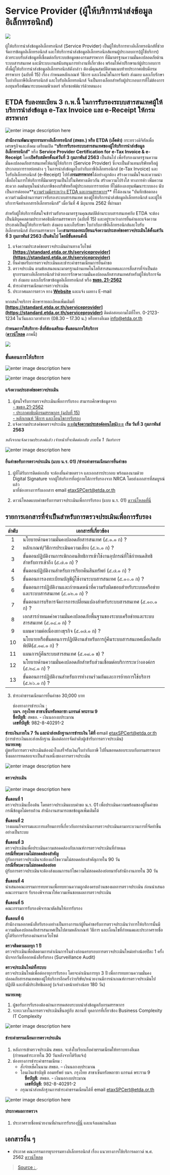 
Service Provider (ผู้ให้บริการนำส่งข้อมูลอิเล็กทรอนิกส์)
===



![](https://etax.rd.go.th/etax_staticpage/app/images/serviceprovider_detail.jpg)

ผู้ให้บริการนำส่งข้อมูลอิเล็กทรอนิกส์ (Service Provider) เป็นผู้ให้บริการทางอิเล็กทรอนิกส์ที่ช่วยจัดการข้อมูลอิเล็กทรอนิกส์ และให้บริการนำส่งข้อมูลอิเล็กทรอนิกส์แทนผู้ประกอบการ(ผู้ใช้บริการ) ด้วยระบบรับส่งข้อมูลที่เชื่อมต่อกับระบบข้อมูลของกรมสรรพากร ที่มีมาตรฐานความมั่นคงปลอดภัยด้านระบบสารสนเทศ และมีระบบงานสนับสนุนการทำงานที่เกี่ยวข้อง พร้อมให้คำปรึกษาแก่ผู้ประกอบการ ทั้งนี้ผู้ให้บริการนำส่งข้อมูลอิเล็กทรอนิกส์ดังกล่าว ต้องมีคุณสมบัติตามแนบท้ายประกาศอธิบดีกรมสรรพากร (ฉบับที่ 15) เรื่อง กำหนดหลักเกณฑ์ วิธีการ และเงื่อนไขในการจัดทำ ส่งมอบ และเก็บรักษาใบกำกับภาษีอิเล็กทรอนิกส์ และใบรับอิเล็กทรอนิกส์ จึงเป็นทางเลือกสำหรับผู้ประกอบการที่ไม่ต้องการลงทุนหรือพัฒนาระบบคอมพิวเตอร์ หรือซอฟต์แวร์ด้วยตนเอง





## ETDA รับลงทะเบียน 3 ก.พ.นี้ ในการรับรองระบบสารสนเทศผู้ให้บริการนำส่งข้อมูล e-Tax Invoice และ e-Receipt ให้กรมสรรพากร


![enter image description here](https://www.etda.or.th/app/webroot/content_files/13/images/web_1.jpg)

**สำนักงานพัฒนาธุรกรรมทางอิเล็กทรอนิกส์ (สพธอ.) หรือ** **ETDA (เอ็ตด้า)**  กระทรวงดิจิทัลเพื่อเศรษฐกิจและสังคม เตรียมเปิด  **“บริการรับรองระบบสารสนเทศของผู้ให้บริการนำส่งข้อมูลอิเล็กทรอนิกส์”**  หรือ  **Service Provider Certification for** **e-Tax Invoice & e-Receipt**  โดย**เปิดรับสมัครตั้งแต่วันที่** **3 กุมภาพันธ์ 2563**  เป็นต้นไป เพื่อรับรองมาตรฐานความมั่นคงปลอดภัยสารสนเทศให้แก่ผู้ให้บริการ (Service Provider) ซึ่งจะเป็นตัวแทนบริษัทหรือผู้ประกอบการรายย่อยต่าง ๆ ในการนำส่งข้อมูลใบกำกับภาษีอิเล็กทรอนิกส์ (e-Tax Invoice) และใบรับอิเล็กทรอนิกส์ (e-Receipt) ไปยัง**กรมสรรพากร**ได้อย่างถูกต้อง สร้างความมั่นใจและความน่าเชื่อถือในการให้บริการที่มีมาตรฐานเป็นไปในทิศทางเดียวกัน สร้างความโปร่งใส ทางการค้า เพิ่มความสะดวก ลดต้นทุนในนำส่งภาษีของบริษัทหรือผู้ประกอบการรายย่อย ที่ไม่ต้องลงทุนพัฒนาระบบเอง นับเป็นการต่อยอด**[ความร่วมมือระหว่าง ETDA และกรมสรรพากร](https://www.etda.or.th/content/mou-to-support-e-tax-service-providers.html)**  ที่ได้ลงนาม "บันทึกข้อตกลงความร่วมมือด้านการตรวจรับรองระบบสารสนเทศ ของผู้ให้บริการนำส่งข้อมูลอิเล็กทรอนิกส์ และผู้ให้บริการจัดทำเอกสารอิเล็กทรอนิกส์” เมื่อวันที่ 4 มิถุนายน 2562 ที่ผ่านมา

สำหรับผู้ให้บริการที่สนใจเข้าร่วมรับรองมาตรฐานคุณสมบัติด้านระบบสารสนเทศกับ ETDA จะต้องเป็นนิติบุคคลตามประกาศอธิบดีกรมสรรพากร (ฉบับที่ 15) และอยู่ระหว่างการยื่นคำและแจ้งความประสงค์เป็นผู้ให้บริการจัดทำ ส่งมอบ และเก็บรักษา ใบกำกับภาษีอิเล็กทรอนิกส์และใบรับอิเล็กทรอนิกส์ กับกรมสรรพากร โดย**สามารถลงทะเบียนแจ้งความประสงค์ขอตรวจประเมินได้ตั้งแต่วันที่ 3 กุมภาพันธ์ 2563 เป็นต้นไป โดยมีขั้นตอนดังนี้**

1.  แจ้งความประสงค์ขอตรวจประเมินผ่านทางเว็บไซต์  **[https://standard.etda.or.th/serviceprovider](https://standard.etda.or.th/serviceprovider)**
2.  ยื่นคำขอรับการตรวจประเมินและชำระค่าธรรมเนียมการยื่นคำขอ
3.  ตรวจประเมิน ตามข้อเสนอแนะมาตรฐานด้านเทคโนโลยีสารสนเทศและการสื่อสารที่จำเป็นต่อธุรกรรมทางอิเล็กทรอนิกส์ว่าด้วยการรักษาความมั่นคงปลอดภัยสารสนเทศสำหรับผู้ให้บริการจัดทำ ส่งมอบ และเก็บรักษาข้อมูลอิเล็กทรอนิกส์ หรือ  **[ขมธอ. 21-2562](https://standard.etda.or.th/wp-content/uploads/2019/05/20180702-ER-ServiceProvider-Security-V08-24F.pdf)**
4.  ชำระค่าธรรมเนียมการตรวจประเมิน
5.  ประกาศผลการตรวจ ทาง  **[Website](https://standard.etda.or.th/serviceprovider/#tab5)**  และแจ้ง ผลทาง E-mail

หากสนใจบริการ ศึกษารายละเอียดเพิ่มเติมที่  **[https://standard.etda.or.th/serviceprovider](https://standard.etda.or.th/serviceprovider)**  ติดต่อสอบถามได้ที่โทร. 0-2123-1234 ในวันและเวลาทำการ (08.30 – 17.30 น.) หรือทางอีเมล info@etda.or.th

**กำหนดการให้บริการ-สิ่งที่ต้องเตรียม-ขั้นตอนการให้บริการ**  
(**[ดาวน์โหลด](https://www.etda.or.th/app/webroot/content_files/13/files/Banner.jpg)**  ภาพนี้)

**![](https://www.etda.or.th/app/webroot/content_files/13/images/Banner%283%29.jpg)**

### ขั้นตอนการให้บริการ

![enter image description here](https://standard.etda.or.th/serviceprovider/img/index_info2.png)


![enter image description here](https://standard.etda.or.th/serviceprovider/img/service_menu1.png)
#### แจ้งความประสงค์ขอตรวจประเมิน

1. ผู้สนใจรับการตรวจประเมินเพื่อการรับรอง สามารถศึกษาข้อมูลจาก  
[- ขมธอ.21-2562](https://standard.etda.or.th/wp-content/uploads/2019/05/20180702-ER-ServiceProvider-Security-V08-24F.pdf)  
[- ประกาศอธิบดีกรมสรรพากร (ฉบับที่ 15)](https://www.rd.go.th/publish/fileadmin/user_upload/kormor/newlaw/dgg15.pdf)  
[- หลักเกณฑ์ วิธีการ และเงื่อนไขการรับรอง](https://standard.etda.or.th/serviceprovider/doc/20200116-Service-Provider-Criteria-V08-01.pdf)  
2. แจ้งความประสงค์ขอตรวจประเมิน  [**==(แจ้งความประสงค์ออนไลน์)==**](https://forms.office.com/Pages/ResponsePage.aspx?id=pDQnmfrfwE-2dWbs_jr-DC3Z5-Y_snJCsT7pqNzInJVUNlBRNUZRNVY3MlozU0pFSURPT0laSEVEMi4u)
**เริ่ม วันที่ 3 กุมภาพันธ์ 2563**  
 
_หลังจากแจ้งความประสงค์แล้ว เจ้าหน้าที่จะติดต่อกลับ ภายใน 1 วันทำการ_


![enter image description here](https://standard.etda.or.th/serviceprovider/img/service_menu2.png)

#### ยื่นคำขอรับการตรวจประเมิน (แบบ น.ร. 01) /ชำระค่าธรรมเนียมการยื่นคำขอ

1.  ผู้ที่ได้รับการติดต่อกลับ จะต้องยื่นคำขอตรวจ และเอกสารประกอบ พร้อมลงนามด้วย  
    Digital Signature จากผู้ให้บริการที่อยู่ภายใต้การรับรองจาก NRCA โดยส่งเอกสารที่สมบูรณ์แล้ว  
    มาที่ช่องทางการรับเอกสาร email  [etaxSPCert@etda.or.th](mailto:etaxSPCert@etda.or.th)  
    
2.  ดาวน์โหลดแบบคำขอรับการตรวจประเมินเพื่อการรับรอง (แบบ น.ร. 01)  [ดาวน์โหลดที่นี่](https://standard.etda.or.th/serviceprovider/doc/20200115-SP-%20Request%20from-%E0%B8%99%E0%B8%A301-V02-01.pdf)  

## รายการเอกสารที่จำเป็นสำหรับการตรวจประเมินเพื่อการรับรอง

| ลำดับ |เอกสารที่เกี่ยวข้อง |
|:-----:|----------|
| 1 |นโยบายด้านความมั่นคงปลอดภัยสารสนเทศ (๕.๑.๑ ก) ? |
| 2 |หลักเกณฑ์/วิธีการประเมินความเสี่ยง (๕.๒.๑ ก) ? |
| 3 |ขั้นตอนปฏิบัติงานการเพิกถอนสิทธิการเข้าใช้งานอุปกรณ์ที่ใช้กำหนดสิทธิสำหรับการเข้าถึง (๕.๗.๑ ก) ? |
| 4 |ขั้นตอนปฏิบัติงานสำหรับการเรียกคืนสินทรัพย์ (๕.๗.๑ ก) ? |
| 5 |ขั้นตอนการลงทะเบียนบัญชีผู้ใช้งานระบบสารสนเทศ (๕.๑๐.๑ ก) ? |
| 6 |ขั้นตอนการปฏิบัติงานและกำหนดหน้าที่ความรับผิดชอบสำหรับระบบเครือข่ายและระบบสารสนเทศ (๕.๑๒.๑ ก) ? |
| 7 |ขั้นตอนการบริหารจัดการการเปลี่ยนแปลงสำหรับระบบสารสนเทศ (๕.๑๓.๑ ก) ? |
| 8 |เอกสารกำหนดค่าความมั่นคงปลอดภัยพื้นฐานของระบบเครือข่ายและระบบสารสนเทศ (๕.๑๔.๑ ก) ? |
| 9 |แผนความต่อเนื่องทางธุรกิจ (๕.๑๗.๑ ก) ? |
| 10 |นโยบายหรือขั้นตอนการปฎิบัติงานสำหรับการกู้คืนระบบสารสนเทศเมื่อเกิดภัยพิบัติ(๕.๑๘.๑ ก) ? |
| 11 |แผนการกู้คืนระบบสารสนเทศ (๕.๑๘.๑ ข) ? |
| 12 |นโยบายด้านความมั่นคงปลอดภัยสำหรับส่วนเชื่อมต่อบริการระหว่างองค์กร (๕.๒๔.๑ ก) ? |
| 13 |ขั้นตอนการปฏิบัติงานสำหรับการทำงานร่วมกันและการย้ายการใช้บริการ (๕.๒๖.๑ ก) ? |


    
3.  ชำระค่าธรรมเนียมการยื่นคำขอ 30,000 บาท  
    
    ช่องทางการชำระเงิน :  
    **บมจ. กรุงไทย สาขาเซ็นทรัลพลาซา แกรนด์ พระราม 9  
    ชื่อบัญชี:**  สพธอ. - เงินนอกงบประมาณ  
    **เลขที่บัญชี:**  982-8-40291-2
    

**ชำระเงินภายใน 7 วัน และนำส่งหลักฐานการชำระเงิน ได้ที่** email [etaxSPCert@etda.or.th](mailto:etaxSPCert@etda.or.th)  
(การชำระเงินและส่งหลักฐาน มีผลต่อการจัดลำดับผู้เข้ารับการตรวจประเมิน)  
**หมายเหตุ:**  
ผู้ขอรับการตรวจประเมินต้องนำใบเสร็จรับเงิน/ใบกำกับภาษี ไปยื่นขอทดสอบระบบกับกรมสรรพากร  
ซึ่งผลการทดสอบจะเป็นส่วนหนึ่งของการตรวจประเมิน

![enter image description here](https://standard.etda.or.th/serviceprovider/img/service_menu3.png)
#### ตรวจประเมิน

![enter image description here](https://standard.etda.or.th/serviceprovider/img/service_menu3_1.png)

**ขั้นตอนที่ 1**  
ตรวจประเมินเบื้องต้น โดยตรวจประเมินแบบคำขอ น.ร. 01 เพื่อประเมินความพร้อมของผู้ยื่นคำขอ  
กรณีข้อมูลไม่ครบถ้วน สำนักงานสามารถขอข้อมูลเพิ่มเติมได้  
  
**ขั้นตอนที่ 2**  
วางแผนกิจกรรมและการเตรียมการที่เกี่ยวกับการดำเนินการตรวจประเมินตามกระบวนการที่จัดทำขึ้นอย่างเป็นระบบ  
  
**ขั้นตอนที่ 3**  
ตรวจประเมินเพื่อประเมินความสอดคล้องกับเกณฑ์การตรวจประเมินที่กำหนด  
**กรณีที่พบความไม่สอดคล้องสำคัญ**  
ผู้รับการตรวจประเมินจะต้องแก้ไขความไม่สอดคล้องสำคัญภายใน 90 วัน  
**กรณีที่พบความไม่สอดคล้องย่อย**  
ผู้รับการตรวจประเมินจะต้องส่งแผนการแก้ไขความไม่สอดคล้องย่อยมายังสำนักงานภายใน 30 วัน  
  
**ขั้นตอนที่ 4**  
นำเสนอคณะกรรมการทบทวนเพื่อทบทวนความถูกต้องครบถ้วนของผลการตรวจประเมิน ก่อนนำเสนอคณะกรรมการ รับรองพิจารณาให้ความเห็นชอบผลการตรวจประเมิน  
  
**ขั้นตอนที่ 5**  
คณะกรรมการรับรองพิจารณาตัดสินให้การรับรอง  
  
**ขั้นตอนที่ 6**  
สำนักงานออกหนังสือรับรองอย่างเป็นทางการแก่ผู้ยื่นคำขอรับการตรวจประเมินว่าการให้บริการนั้นมีความมั่นคงปลอดภัยสารสนเทศเป็นไปตามหลักเกณฑ์ วิธีการ และเงื่อนไขที่กำหนดและประกาศรายชื่อผู้ได้รับการรับรองผ่านทางเว็บไซต์  
  
**ตรวจติดตามผลทุก 1 ปี**  
ตรวจประเมินเพื่อติดตามการดำเนินการในช่วงก่อนครบรอบการตรวจประเมินใหม่อย่างน้อยปีละ 1 ครั้ง นับจากวันที่ออกหนังสือรับรอง (Surveillance Audit)  
  
**ตรวจประเมินใหม่ทั้งระบบ**  
ตรวจประเมินใหม่เพื่อต่ออายุการรับรอง โดยจะดำเนินการทุก 3 ปี เพื่อการทบทวนความมั่นคงปลอดภัยสารสนเทศของผู้ให้บริการอีกครั้งว่าบริษัท/หน่วยงานมีการนำเกณฑ์การตรวจประเมินไปปฏิบัติ และยังมีประสิทธิผลอยู่ (แจ้งล่วงหน้าอย่างน้อย 180 วัน)  
  
**หมายเหตุ:**  
1. ผู้ขอรับการรับรองต้องผ่านการทดสอบระบบนำส่งข้อมูลกับกรมสรรพากร  
2. ระยะเวลาในการตรวจประเมินขึ้นอยู่กับ สถานที่ บุคลากรที่เกี่ยวข้อง Business Complexity IT Complexity

![enter image description here](https://standard.etda.or.th/serviceprovider/img/service_menu4.png)

#### ชำระค่าธรรมเนียมการตรวจประเมิน

1.  หลังการเข้าตรวจประเมิน สพธอ. จะส่งใบเรียกเก็บค่าธรรมเนียมให้ทราบทางอีเมล  
    (กำหนดชำระภายใน 30 วันหลังจากได้รับแจ้ง)
2.  ช่องทางการชำระค่าธรรมเนียม :  
    - สั่งจ่ายเช็คในนาม สพธอ. – เงินนอกงบประมาณ  
    - โอนเงินเข้าบัญชี ออมทรัพย์ บมจ. กรุงไทย สาขาเซ็นทรัลพลาซา แกรนด์ พระราม 9  
     **ชื่อบัญชี:**  สพธอ. - เงินนอกงบประมาณ  
     **เลขที่บัญชี:**  982-8-40291-2  
    - กรุณานำส่งหลักฐานการชำระค่าธรรมเนียมได้ที่ email  [etaxSPCert@etda.or.th](mailto:etaxSPCert@etda.or.th)

![enter image description here](https://standard.etda.or.th/serviceprovider/img/service_menu5.png)

#### ประกาศผลการตรวจ

1. ประกาศรายชื่อหน่วยงานที่ผ่านการรับรอง[ที่นี่](https://standard.etda.or.th/serviceprovider/#tab5) และแจ้งผลผ่านอีเมล



## เอกสารอื่น ๆ 

- ประกาศ คณะกรรมการธุรกรรมทางอิเล็กทรอนิกส์ เรื่อง แนวทางการใช้บริการคลาวด์ พ.ศ. 2562 [ดาวน์โหลด](http://www.ratchakitcha.soc.go.th/DATA/PDF/2562/E/149/T_0039.PDF)



> [Source : ](https://www.etda.or.th/content/service-provider-registration-process.html).
<!--stackedit_data:
eyJoaXN0b3J5IjpbLTE0MTY3MTc3MzMsLTEwMTA5NzI2LC0xNz
Q1NjY3NDI5LDQ5NDY0NzQzOV19
-->